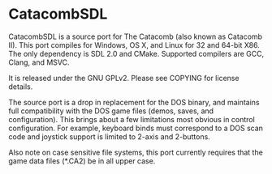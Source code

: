 CatacombSDL
===========

CatacombSDL is a source port for The Catacomb (also known as Catacomb II). This
port compiles for Windows, OS X, and Linux for 32 and 64-bit X86. The only
dependency is SDL 2.0 and CMake. Supported compilers are GCC, Clang, and MSVC.

It is released under the GNU GPLv2. Please see COPYING for license details.

The source port is a drop in replacement for the DOS binary, and maintains full
compatibility with the DOS game files (demos, saves, and configuration). This
brings about a few limitations most obvious in control configuration. For
example, keyboard binds must correspond to a DOS scan code and joystick support
is limited to 2-axis and 2-buttons.

Also note on case sensitive file systems, this port currently requires that the
game data files (*.CA2) be in all upper case.
